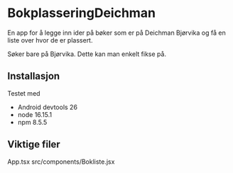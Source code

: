 # BokplasseringDeichman

En app for å legge inn ider på bøker som er på Deichman Bjørvika og få en liste over hvor de er plassert.

Søker bare på Bjørvika. Dette kan man enkelt fikse på.


## Installasjon

Testet med 
- Android devtools 26
- node 16.15.1
- npm 8.5.5

## Viktige filer
App.tsx
src/components/Bokliste.jsx
